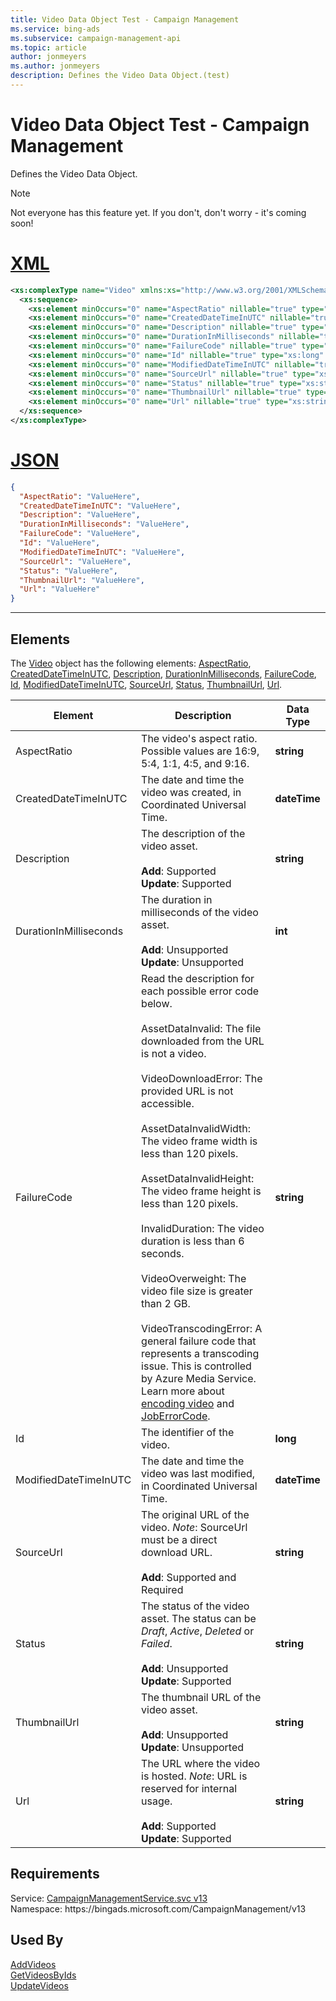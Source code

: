```yaml
---
title: Video Data Object Test - Campaign Management
ms.service: bing-ads
ms.subservice: campaign-management-api
ms.topic: article
author: jonmeyers
ms.author: jonmeyers
description: Defines the Video Data Object.(test)
---
```

# Video Data Object Test - Campaign Management
Defines the Video Data Object.

> [!NOTE]
> Not everyone has this feature yet. If you don't, don't worry - it's coming soon!

# [XML](#tab/xml)

```xml
<xs:complexType name="Video" xmlns:xs="http://www.w3.org/2001/XMLSchema">
  <xs:sequence>
    <xs:element minOccurs="0" name="AspectRatio" nillable="true" type="xs:string" />
    <xs:element minOccurs="0" name="CreatedDateTimeInUTC" nillable="true" type="xs:dateTime" />
    <xs:element minOccurs="0" name="Description" nillable="true" type="xs:string" />
    <xs:element minOccurs="0" name="DurationInMilliseconds" nillable="true" type="xs:int" />
    <xs:element minOccurs="0" name="FailureCode" nillable="true" type="xs:string" />
    <xs:element minOccurs="0" name="Id" nillable="true" type="xs:long" />
    <xs:element minOccurs="0" name="ModifiedDateTimeInUTC" nillable="true" type="xs:dateTime" />
    <xs:element minOccurs="0" name="SourceUrl" nillable="true" type="xs:string" />
    <xs:element minOccurs="0" name="Status" nillable="true" type="xs:string" />
    <xs:element minOccurs="0" name="ThumbnailUrl" nillable="true" type="xs:string" />
    <xs:element minOccurs="0" name="Url" nillable="true" type="xs:string" />
  </xs:sequence>
</xs:complexType>
```

# [JSON](#tab/json)

```json
{
  "AspectRatio": "ValueHere",
  "CreatedDateTimeInUTC": "ValueHere",
  "Description": "ValueHere",
  "DurationInMilliseconds": "ValueHere",
  "FailureCode": "ValueHere",
  "Id": "ValueHere",
  "ModifiedDateTimeInUTC": "ValueHere",
  "SourceUrl": "ValueHere",
  "Status": "ValueHere",
  "ThumbnailUrl": "ValueHere",
  "Url": "ValueHere"
}
```

-----

## <a name="elements"></a>Elements

The [Video](video.md) object has the following elements: [AspectRatio](#aspectratio), [CreatedDateTimeInUTC](#createddatetimeinutc), [Description](#description), [DurationInMilliseconds](#durationinmilliseconds), [FailureCode](#failurecode), [Id](#id), [ModifiedDateTimeInUTC](#modifieddatetimeinutc), [SourceUrl](#sourceurl), [Status](#status), [ThumbnailUrl](#thumbnailurl), [Url](#url).

|Element|Description|Data Type|
|-----------|---------------|-------------|
|<a name="aspectratio"></a>AspectRatio|The video's aspect ratio. Possible values are 16:9, 5:4, 1:1, 4:5, and 9:16.|**string**|
|<a name="createddatetimeinutc"></a>CreatedDateTimeInUTC|The date and time the video was created, in Coordinated Universal Time.|**dateTime**|
|<a name="description"></a>Description|The description of the video asset.<br/><br/>**Add**: Supported<br/>**Update**: Supported|**string**|
|<a name="durationinmilliseconds"></a>DurationInMilliseconds|The duration in milliseconds of the video asset.<br/><br/>**Add**: Unsupported<br/>**Update**: Unsupported|**int**|
|<a name="failurecode"></a>FailureCode|Read the description for each possible error code below.<br /><br />AssetDataInvalid: The file downloaded from the URL is not a video.<br /><br />VideoDownloadError: The provided URL is not accessible.<br /><br />AssetDataInvalidWidth: The video frame width is less than 120 pixels. <br /><br />AssetDataInvalidHeight:  The video frame height is less than 120 pixels.<br /><br />InvalidDuration: The video duration is less than 6 seconds.<br /><br />VideoOverweight: The video file size is greater than 2 GB.<br /><br />VideoTranscodingError: A general failure code that represents a transcoding issue. This is controlled by Azure Media Service. Learn more about [encoding video](/azure/media-services/latest/encode-concept) and [JobErrorCode](/dotnet/api/microsoft.azure.management.media.models.joberrorcode).|**string**|
|<a name="id"></a>Id|The identifier of the video.|**long**|
|<a name="modifieddatetimeinutc"></a>ModifiedDateTimeInUTC|The date and time the video was last modified, in Coordinated Universal Time.|**dateTime**|
|<a name="sourceurl"></a>SourceUrl|The original URL of the video. *Note*: SourceUrl must be a direct download URL.<br/><br/>**Add**: Supported and Required<br/>|**string**|
|<a name="status"></a>Status|The status of the video asset. The status can be *Draft*, *Active*, *Deleted* or *Failed*.<br/><br/>**Add**: Unsupported<br/>**Update**: Supported|**string**|
|<a name="thumbnailurl"></a>ThumbnailUrl|The thumbnail URL of the video asset.<br/><br/>**Add**: Unsupported<br/>**Update**: Unsupported|**string**|
|<a name="url"></a>Url|The URL where the video is hosted. *Note*: URL is reserved for internal usage.<br/><br/>**Add**: Supported<br/>**Update**: Supported|**string**|

## Requirements
Service: [CampaignManagementService.svc v13](https://campaign.api.bingads.microsoft.com/Api/Advertiser/CampaignManagement/v13/CampaignManagementService.svc)  
Namespace: https\://bingads.microsoft.com/CampaignManagement/v13  

## Used By
[AddVideos](addvideos.md)  
[GetVideosByIds](getvideosbyids.md)  
[UpdateVideos](updatevideos.md)  
